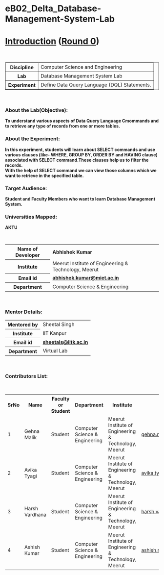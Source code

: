# eB02_Delta_Database-Management-System-Lab

<html>
<head>
</head>
<body >
   <h1><b> <u>Introduction</u> (<u>Round 0</u>)  </h1>
   <br>
   <table border="1%">
   	<tr><th> Discipline</th> <td>Computer Science and Engineering</td></tr>
   	<tr><th> Lab</th><td>Database Management System Lab</td></tr>
   	<tr><th>Experiment</th><td>Define Data Query Language (DQL) Statements.<br></td></tr>
   </table>
   <br>
	   <h3><b>About the Lab(Objective):</b></h3>	
   	<p>To understand various aspects of Data Query Language Cmommands and to retrieve any type of records from one or more tables.</p>
	   <h3><b>About the Experiment:</b></h3>
   	<p>In this experiment, students will learn about SELECT commands and use various clauses (like- WHERE, GROUP BY, ORDER BY and HAVING clause) associated with SELECT    command.These clauses help us to filter the records. <br>With the help of SELECT command we can view those columns which we want to retrieve in the specified table. </p>
	   <h3><b>Target Audience:</b></h3>
   	<p>Student and Faculty Members who want to learn Database Management System.</p>
   	<h3><b>Universities Mapped:</h3>
	<p>AKTU</p>
   <br>
   <table>
	   <tr><th >Name of Developer</b></th><td><b>Abhishek Kumar</td></tr>
	   <tr><th >Institute</th><td>Meerut Institute of Engineering & Technology, Meerut</td></tr>
	   <tr><th >Email id</b></th> <td><a href="mailto:abhishek.kumar@miet.ac.in"><b>abhishek.kumar@miet.ac.in</td></tr>
	   <tr><th>Department</th><td>Computer Science & Engineering</td></tr>
  

   </table>
   <br>
    <h3><b>Mentor Details:</b></h3>
    <table>
    	<tr><th >Mentored by</th><td>Sheetal Singh</td></tr>
    	<tr><th >Institute</th><td>IIT Kanpur</td></tr>
    	<tr><TH>Email id</TH><td><a href="mailto:sheetals@iitk.ac.in"><b>sheetals@iitk.ac.in</td></tr>
    	<tr><th><b>Department</th><td>Virtual Lab</td></tr>
    </table> 
    <br>
        <h3>Contributors List:</h3><br>
          <table>
     	<tr><th><b>SrNo</b></th><th><b>Name</b></th><th><b>Faculty or Student</b></th><th><b>Department</b></th><th><b>Institute</b></th><th><b>Email id</b></th></tr> 	 
     	<tr><td>1</td><td>Gehna Malik</td><td>Student</td><td>Computer Science & Engineering</td><td>Meerut Institute of Engineering & Technology, Meerut</td><td><a href="mailto:gehna.malik.cs.2018@miet.ac.in">gehna.malik.cs.2018@miet.ac.in</td></tr>      
       <tr><td>2</td><td>Avika Tyagi </td><td>Student</td>
       	<td>Computer Science & Engineering</td><td>Meerut Institute of Engineering & Technology, Meerut</td><td><a href="mailto:avika.tyagi.cs.2018@miet.ac.in">avika.tyagi.cs.2018@miet.ac.in</td></tr>      
      <tr><td>3</td><td>Harsh Vardhana</td><td>Student</td>
       	<td>Computer Science & Engineering</td><td>Meerut Institute of Engineering & Technology, Meerut</td><td><a href="mailto:"harsh.vardhana.cs.2018@miet.ac.in>harsh.vardhana.cs.2018@miet.ac.in</td></tr>
        <tr><td>4</td><td>Ashish  Kumar</td><td>Student</td>
        	<td>Computer Science & Engineering</td><td>Meerut Institute of Engineering & Technology, Meerut</td><td><a href="mailto:ashish.niwas.cs.2018@miet.ac.in">ashish.niwas.cs.2018@miet.ac.in</td></tr>
     	     </table>
</body>
</html>
